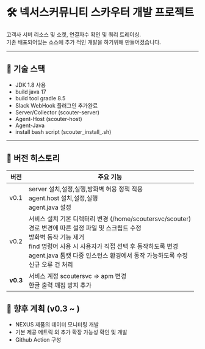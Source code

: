 # 🛠 넥서스커뮤니티 스카우터 개발 프로젝트

고객사 서버 리소스 및 소켓, 연결자수 확인 및 쿼리 트레이싱.<br>
기존 배포되어있는 소스에 추가 적인 개발을 하기위해 만들어졌습니다.

---

## 🚀 기술 스택

- JDK 1.8 사용
- build java 17
- build tool gradle 8.5
- Slack WebHook 플러그인 추가완료
- Server/Collector (scouter-server)
- Agent-Host (scouter-host)
- Agent-Java
- install bash script (scouter_install_<VERSION>.sh)

---

## 📌 버전 히스토리

| 버전   | 주요 기능 |
|--------|-----------|
| v0.1   | server 설치,설정,실행,방화벽 허용 정책 적용 <br> agent.host 설치,설정,실행 <br> agent.java 설정 | 
| v0.2   | 서비스 설치 기본 디렉터리 변경 (/home/scoutersvc/scouter) <br> 경로 변경에 따른 설정 파일 및 스크립트 수정 <br> 방화벽 동작 기능 제거 <br> find 명령어 사용 시 사용자가 직접 선택 후 동작하도록 변경 <br> agent.java 톰캣 다중 인스턴스 환경에서 동작 가능하도록 수정 <br> 신규 오류 건 처리 |
| **v0.3** | 서비스 계정 scoutersvc => apm 변경 <br> 한글 출력 깨짐 방지 추가  |

## 🧩 향후 계획 (v0.3 ~ )

- NEXUS 제품의 데이터 모니터링 개발
- 기본 제공 메트릭 외 추가 확장 가능성 확인 및 개발
- Github Action 구성
